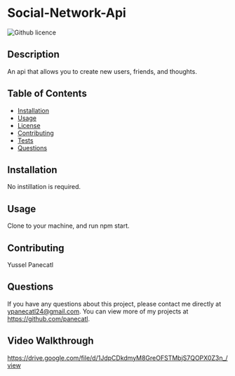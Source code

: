 # Social-Network-Api

![Github licence](http://img.shields.io/badge/icense-MIT-blue.svg)

## Description

An api that allows you to create new users, friends, and thoughts.

## Table of Contents

- [Installation](#installation)
- [Usage](#usage)
- [License](#license)
- [Contributing](#contributing)
- [Tests](#tests)
- [Questions](#questions)

## Installation

No instillation is required.

## Usage

Clone to your machine, and run npm start.

## Contributing

Yussel Panecatl

## Questions

If you have any questions about this project, please contact me directly at ypanecatl24@gmail.com.
You can view more of my projects at https://github.com/panecatl.

## Video Walkthrough

https://drive.google.com/file/d/1JdpCDkdmyM8GreOFSTMbjS7QOPX0Z3n_/view
